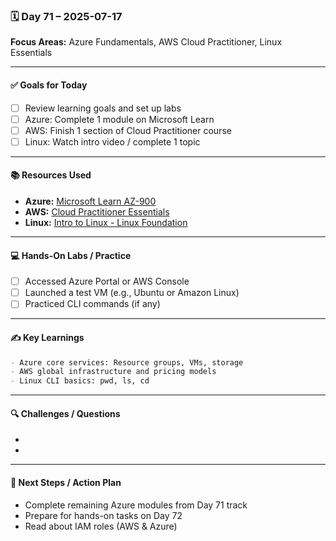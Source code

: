 ### 🗓️ Day 71 – 2025-07-17
**Focus Areas:** Azure Fundamentals, AWS Cloud Practitioner, Linux Essentials

---

#### ✅ **Goals for Today**
- [ ] Review learning goals and set up labs
- [ ] Azure: Complete 1 module on Microsoft Learn
- [ ] AWS: Finish 1 section of Cloud Practitioner course
- [ ] Linux: Watch intro video / complete 1 topic

---

#### 📚 **Resources Used**
- **Azure:** [Microsoft Learn AZ-900](https://learn.microsoft.com/en-us/training/paths/azure-fundamentals/)
- **AWS:** [Cloud Practitioner Essentials](https://explore.skillbuilder.aws/learn/course/external/view/elearning/134/aws-cloud-practitioner-essentials)
- **Linux:** [Intro to Linux - Linux Foundation](https://training.linuxfoundation.org/training/introduction-to-linux/)

---

#### 💻 **Hands-On Labs / Practice**
- [ ] Accessed Azure Portal or AWS Console
- [ ] Launched a test VM (e.g., Ubuntu or Amazon Linux)
- [ ] Practiced CLI commands (if any)

---

#### ✍️ **Key Learnings**
```markdown
- Azure core services: Resource groups, VMs, storage
- AWS global infrastructure and pricing models
- Linux CLI basics: pwd, ls, cd
```

---

#### 🔍 **Challenges / Questions**
-  
-  

---

#### 📌 **Next Steps / Action Plan**
- Complete remaining Azure modules from Day 71 track
- Prepare for hands-on tasks on Day 72
- Read about IAM roles (AWS & Azure)
